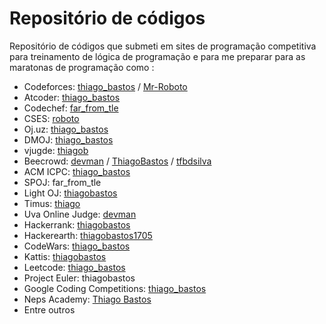 # Repositório de códigos
Repositório de códigos que submeti em sites de programação competitiva para treinamento de lógica de programação e para me preparar para as maratonas de programação como :

- Codeforces: [thiago_bastos](https://codeforces.com/profile/thiago_bastos) / [Mr-Roboto](https://codeforces.com/profile/Mr-Roboto) 
- Atcoder: [thiago_bastos](https://atcoder.jp/users/thiago_bastos)
- Codechef: [far_from_tle](https://www.codechef.com/users/far_from_tle)
- CSES: [roboto](https://cses.fi/user/8459)
- Oj.uz: [thiago_bastos](https://oj.uz/profile/thiago_bastos)
- DMOJ: [thiago_bastos](https://dmoj.ca/user/thiago_bastos)
- vjugde: [thiagob](https://vjudge.net/user/thiagob)
- Beecrowd: [devman](https://www.beecrowd.com.br/judge/pt/profile/225854) / [ThiagoBastos](https://judge.beecrowd.com/pt/profile/442267) / [tfbdsilva](https://judge.beecrowd.com/pt/profile/55647)
- ACM ICPC: [thiago_bastos](https://www.acmicpc.net/user/thiago_bastos)
- SPOJ: far_from_tle
- Light OJ: [thiagobastos](https://lightoj.com/user/thiagobastos)
- Timus: [thiago](https://acm.timus.ru/author.aspx?id=292345)
- Uva Online Judge: [devman](https://uhunt.onlinejudge.org/id/1023716)
- Hackerrank: [thiagobastos](https://www.hackerrank.com/profile/thiagobastos)
- Hackerearth: [thiagobastos1705](https://www.hackerearth.com/@thiagobastos1705)
- CodeWars: [thiago_bastos](https://www.codewars.com/users/thiago_bastos)
- Kattis: [thiagobastos](https://open.kattis.com/users/thiagobastos)
- Leetcode: [thiago_bastos](https://leetcode.com/u/thiago_bastos/)
- Project Euler: thiagobastos
- Google Coding Competitions: [thiago_bastos](https://zibada.guru/gcj/profile/thiago_bastos)
- Neps Academy: [Thiago Bastos](https://neps.academy/br/user/5951)
- Entre outros
